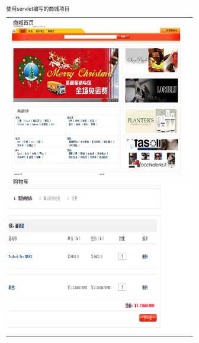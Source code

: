 
使用servlet编写的商城项目


<table>
<tr>
  <td>
    商城首页
    <img src="https://github.com/JackZhangOnly/mall-servlet/blob/master/screen/index.jpg" width="800" height="400" alt="商城首页"/>
  </td>
  
</tr>
<tr>
  <td>
    购物车
    <img src="https://github.com/JackZhangOnly/mall-servlet/blob/master/screen/card.png" width="800" height="400" alt="购物车"/>
  </td>
</tr>
</table>
